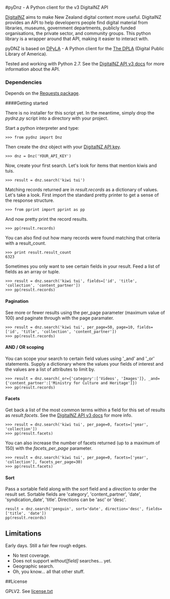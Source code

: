 #pyDnz - A Python client for the v3 DigitalNZ API

[DigitalNZ](http://digitalnz.org/) aims to make New Zealand digital content more useful. DigitalNZ provides an API to help developerrs people find digital material from libraries, museums, government departments, publicly funded organisations, the private sector, and community groups. This python library is a wrapper around that API, making it easier to interact with.

pyDNZ is based on [DPyLA](https://github.com/bibliotechy/DPyLA) - A Python client for the [The DPLA](http://dp.la) (Digital Public Library of America).

Tested and working with Python 2.7. See the [DigitalNZ API v3 docs](http://digitalnz.org/developers/api-docs-v3/search-records-api-v3) for more information about the API.

### Dependencies
Depends on the [Requests package](http://www.python-requests.org/en/latest/).

####Getting started

There is no installer for this script yet. In the meantime, simply drop the _pydnz.py_ script into a directory with your project. 

Start a python interpreter and type:

`>>> from pydnz import Dnz`

Then create the dnz object with your [DigitalNZ API key](http://digitalnz.org/api_keys).

`>>> dnz = Dnz('YOUR_API_KEY')` 

Now, create your first search. Let's look for items that mention kiwis and tuis.

`>>> result = dnz.search('kiwi tui')`

Matching records returned are in _result.records_ as a dictionary of values. Let's take a look. First import the standard pretty printer to get a sense of the response structure.

`>>> from pprint import pprint as pp`

And now pretty print the record results.

`>>> pp(result.records)`

You can also find out how many records were found matching that criteria with a result_count.
```
>>> print result.result_count
6323
```

Sometimes you only want to see certain fields in your result. Feed a list of fields as an array or tuple.

```
>>> result = dnz.search('kiwi tui', fields=['id', 'title', 'collection', 'content_partner'])
>>> pp(result.records)
```

#### Pagination
See more or fewer results using the per_page parameter (maximum value of 100) and paginate through with the page paramater.

```
>>> result = dnz.search('kiwi tui', per_page=50, page=10, fields=['id', 'title', 'collection', 'content_partner'])
>>> pp(result.records)
```

#### AND / OR scoping
You can scope your search to certain field values using '_and' and '_or' statements. Supply a dictionary where the values your fields of interest and the values are a list of attributes to limit by.

```
>>> result = dnz.search(_or={'category':['Videos', 'Images']}, _and={'content_partner':['Ministry for Culture and Heritage']})
>>> pp(result.records) 
```

#### Facets
Get back a list of the most common terms within a field for this set of results as _result.facets_. See the [DigitalNZ API v3 docs](http://digitalnz.org/developers/api-docs-v3/search-records-api-v3) for more info.

```
>>> result = dnz.search('kiwi tui', per_page=0, facets=['year', 'collection'])
>>> pp(result.facets)
```

You can also increase the number of facets returned (up to a maximum of 150) with the _facets_per_page_ parameter.

```
>>> result = dnz.search('kiwi tui', per_page=0, facets=['year', 'collection'], facets_per_page=30)
>>> pp(result.facets)
```

#### Sort
Pass a sortable field along with the _sort_ field and a _direction_ to order the result set. Sortable fields are 'category', 'content_partner', 'date', 'syndication_date', 'title'. Directions can be 'asc' or 'desc'.

```
result = dnz.search('penguin', sort='date', direction='desc', fields=['title', 'date'])
pp(result.records)
```

## Limitations
Early days. Still a fair few rough edges.
* No test coverage.
* Does not support _without[field]_ searches... yet.
* Geographic search.
* Oh, you know... all that other stuff.

##License

GPLV2. 
See [license.txt](license.txt)